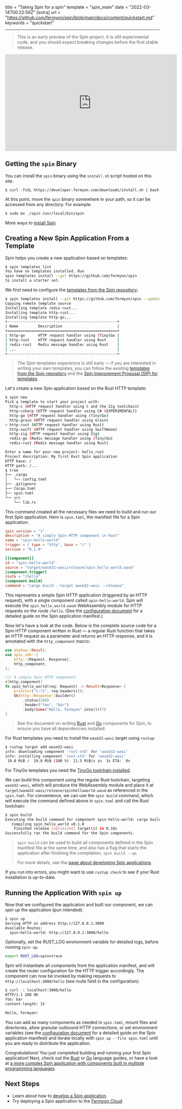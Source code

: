 title = "Taking Spin for a spin"
template = "spin_main"
date = "2022-03-14T00:22:56Z"
[extra]
url = "https://github.com/fermyon/spin/blob/main/docs/content/quickstart.md"
keywords = "quickstart"

---

> This is an early preview of the Spin project. It is still experimental code,
> and you should expect breaking changes before the first stable release.

<iframe width="560" height="315" src="https://www.youtube.com/embed/sDiQV5RHorE" title="YouTube video player" frameborder="0" allow="accelerometer; autoplay; clipboard-write; encrypted-media; gyroscope; picture-in-picture" allowfullscreen></iframe>

## Getting the `spin` Binary

You can install the `spin` binary using the `install.sh` script hosted on this site.

<!-- @selectiveCpy -->

<pre class="bash spin-install" id="spin-install-quick"><code>$ curl -fsSL https://developer.fermyon.com/downloads/install.sh | bash
</code></pre>

At this point, move the `spin` binary somewhere in your path, so it can be
accessed from any directory. For example:

<!-- @selectiveCpy -->

```bash
$ sudo mv ./spin /usr/local/bin/spin
```

More ways to [install Spin](install)

## Creating a New Spin Application From a Template

Spin helps you create a new application based on templates:

<!-- @selectiveCpy -->

```bash
$ spin templates list
You have no templates installed. Run
spin templates install --git https://github.com/fermyon/spin
to install a starter set.
```

We first need to configure the [templates from the Spin repository](https://github.com/fermyon/spin/tree/main/templates):

<!-- @selectiveCpy -->

```bash
$ spin templates install --git https://github.com/fermyon/spin --update
Copying remote template source
Installing template redis-rust...
Installing template http-rust...
Installing template http-go...
+--------------------------------------------------+
| Name         Description                         |
+==================================================+
| http-go      HTTP request handler using (Tiny)Go |
| http-rust    HTTP request handler using Rust     |
| redis-rust   Redis message handler using Rust    |
| ...                                              |
+--------------------------------------------------+
```

> The Spin templates experience is still early — if you are interested in
> writing your own templates, you can follow the existing
> [templates from the Spin repository](https://github.com/fermyon/spin/tree/main/templates)
> and the [Spin Improvement Proposal (SIP) for templates](https://github.com/fermyon/spin/pull/273).

Let's create a new Spin application based on the Rust HTTP template:

<!-- @selectiveCpy -->

```bash
$ spin new
Pick a template to start your project with:
  http-c (HTTP request handler using C and the Zig toolchain)
  http-csharp (HTTP request handler using C# (EXPERIMENTAL))
  http-go (HTTP request handler using (Tiny)Go)
  http-grain (HTTP request handler using Grain)
> http-rust (HTTP request handler using Rust)
  http-swift (HTTP request handler using SwiftWasm)
  http-zig (HTTP request handler using Zig)
  redis-go (Redis message handler using (Tiny)Go)
  redis-rust (Redis message handler using Rust)

Enter a name for your new project: hello_rust
Project description: My first Rust Spin application
HTTP base: /
HTTP path: /...
$ tree
├── .cargo
│   └── config.toml
├── .gitignore
├── Cargo.toml
├── spin.toml
└── src
    └── lib.rs
```

This command created all the necessary files we need to build and run our first
Spin application. Here is `spin.toml`, the manifest file for a Spin application:

```toml
spin_version = "1"
description = "A simple Spin HTTP component in Rust"
name = "spin-hello-world"
trigger = { type = "http", base = "/" }
version = "0.1.0"

[[component]]
id = "spin-hello-world"
source = "target/wasm32-wasi/release/spin_hello_world.wasm"
[component.trigger]
route = "/hello"
[component.build]
command = "cargo build --target wasm32-wasi --release"
```

This represents a simple Spin HTTP application (triggered by an HTTP request), with
a single component called `spin-hello-world`. Spin will execute the `spin_hello_world.wasm`
WebAssembly module for HTTP requests on the route `/hello`.
(See the [configuration document](./configuration.md) for a detailed guide on the Spin
application manifest.)

Now let's have a look at the code. Below is the complete source
code for a Spin HTTP component written in Rust — a regular Rust function that
takes an HTTP request as a parameter and returns an HTTP response, and it is
annotated with the `http_component` macro:

```rust
use anyhow::Result;
use spin_sdk::{
    http::{Request, Response},
    http_component,
};

/// A simple Spin HTTP component.
#[http_component]
fn spin_hello_world(req: Request) -> Result<Response> {
    println!("{:?}", req.headers());
    Ok(http::Response::builder()
        .status(200)
        .header("foo", "bar")
        .body(Some("Hello, Fermyon".into()))?)
}
```

> See the document on writing [Rust](./rust-components.md) and [Go](./go-components.md)
> components for Spin, to ensure you have all dependencies installed.

For Rust templates you need to install the `wasm32-wasi` target using `rustup`:

<!-- @selectiveCpy -->

```bash
$ rustup target add wasm32-wasi
info: downloading component 'rust-std' for 'wasm32-wasi'
info: installing component 'rust-std' for 'wasm32-wasi'
 19.8 MiB /  19.8 MiB (100 %)  11.5 MiB/s in  1s ETA:  0s
```

For TinyGo templates you need the [TinyGo toolchain installed](https://tinygo.org/getting-started/install/).

We can build this component using the regular Rust toolchain, targeting
`wasm32-wasi`, which will produce the WebAssembly module and place it at
`target/wasm32-wasi/release/spinhelloworld.wasm` as referenced in the
`spin.toml`. For convenience, we can use the `spin build` command, which will
execute the command defined above in `spin.toml` and call the Rust toolchain:

<!-- @selectiveCpy -->

```bash
$ spin build
Executing the build command for component spin-hello-world: cargo build --target wasm32-wasi --release
   Compiling spin_hello_world v0.1.0
    Finished release [optimized] target(s) in 0.10s
Successfully ran the build command for the Spin components.
```

> `spin build` can be used to build all components defined in the Spin manifest
> file at the same time, and also has a flag that starts the application after
> finishing the compilation, `spin build --up`.
>
> For more details, see the [page about developing Spin applications](./developing.md).

If you run into errors, you might want to use `rustup check` to see if your Rust installation is up-to-date.

## Running the Application With `spin up`

Now that we configured the application and built our component, we can _spin up_
the application (pun intended):

<!-- @selectiveCpy -->

```bash
$ spin up
Serving HTTP on address http://127.0.0.1:3000
Available Routes:
  spin-hello-world: http://127.0.0.1:3000/hello
```

Optionally, set the RUST_LOG environment variable for detailed logs, before running `spin up`.

<!-- @selectiveCpy -->

```bash
export RUST_LOG=spin=trace
```

Spin will instantiate all components from the application manifest, and
will create the router configuration for the HTTP trigger accordingly. The
component can now be invoked by making requests to `http://localhost:3000/hello`
(see route field in the configuration):

<!-- @selectiveCpy -->

```bash
$ curl -i localhost:3000/hello
HTTP/1.1 200 OK
foo: bar
content-length: 15

Hello, Fermyon!
```

You can add as many components as needed in `spin.toml`, mount files and
directories, allow granular outbound HTTP connections, or set environment variables
(see the [configuration document](./configuration.md) for a detailed guide on
the Spin application manifest) and iterate locally with
`spin up --file spin.toml` until you are ready to distribute the application.

Congratulations! You just completed building and running your first Spin
application!
Next, check out the [Rust](./rust-components.md) or [Go](./go-components.md) language
guides, or have a look at [a more complex Spin application with components built
in multiple programming languages](https://github.com/fermyon/spin-kitchensink/).

## Next Steps

- Learn about how to [develop a Spin application](developing)
- Try deploying a Spin application to the [Fermyon Cloud](/cloud/quickstart)
